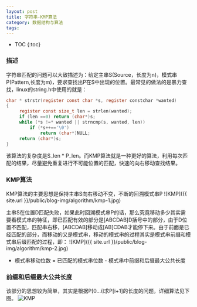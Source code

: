 ```yaml
---
layout: post
title: 字符串-KMP算法
category: 数据结构与算法
tags:  
---
```


* TOC
{:toc}

### 描述
字符串匹配的问题可以大致描述为：给定主串S(Source，长度为n)，模式串P(Pattern,长度为m)，要求查找出P在S中出现的位置。最常见的做法的是暴力查找，linux的string.h中使用的就是：

```c
char * strstr(register const char *s, register constchar *wanted)
{
     register const size_t len = strlen(wanted);
     if (len ==0) return (char*)s;
     while (*s !=* wanted || strncmp(s, wanted, len))
         if (*s++=='\0')
             return (char*)NULL;
     return (char*)s;
}
```

该算法的复杂度是S_len * P_len。而KMP算法就是一种更好的算法，利用每次匹配的结果，尽量避免重复进行不可能位置的匹配，快速的向右移动查找结果。

### KMP算法
KMP算法的主要思想是保持主串S向右移动不变，不断的回溯模式串P
![KMP]({{ site.url }}/public/blog-img/algorithm/kmp-1.jpg)

主串S在位置D匹配失败，如果此时回溯模式串P的话，那么究竟移动多少其实需要看模式串的特征，即已匹配有效的部分是[ABCDAB]D括号中的部分，由于D位置不匹配，匹配串右移，[ABCDAB]移动成[AB]CDAB才能停下来。由于前面是已经匹配的部分，而移动的又是模式串，移动的模式串的过程其实是模式串前缀和模式串后缀匹配的过程，即：
![KMP]({{ site.url }}/public/blog-img/algorithm/kmp-2.jpg)

- 模式串移动位数 = 已匹配的模式串位数 - 模式串中前缀和后缀最大公共长度

### 前缀和后缀最大公共长度
该部分的思想较为简单，其实是根据P[0...i]求P[i+1]的长度的问题，详细算法见下图。
![KMP]({{site.url}}/public/blog-img/algorithm/kmp.png)
